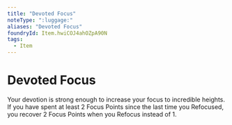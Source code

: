```yaml
---
title: "Devoted Focus"
noteType: ":luggage:"
aliases: "Devoted Focus"
foundryId: Item.hwiCOJ4ahOZpA90N
tags:
  - Item
---
```


# Devoted Focus

Your devotion is strong enough to increase your focus to incredible heights. If you have spent at least 2 Focus Points since the last time you Refocused, you recover 2 Focus Points when you Refocus instead of 1.
